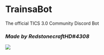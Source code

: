 # TrainsaBot
The official TICS 3.0 Community Discord Bot
### *Made by RedstonecraftHD#4308*
![](https://img.shields.io/discord/780041125721407528?color=%2333cc33&label=Discord%20Server)
